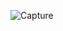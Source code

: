 ![Capture](https://user-images.githubusercontent.com/91913470/136252645-d3624ed1-d74b-4f9a-af36-39ce82c35b15.PNG)
